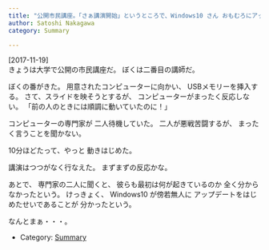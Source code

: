 ```yaml
---
title: "公開市民講座。「さぁ講演開始」というところで、Windows10 さん おもむろにアップデート"
author: Satoshi Nakagawa
category: Summary

---
```


[2017-11-19]  
 きょうは大学で公開の市民講座だ。
ぼくは二番目の講師だ。

 ぼくの番がきた。
用意されたコンピューターに向かい、
USBメモリーを挿入する。
さて、スライドを映そうとするが、
コンピューターがまったく反応しない。
「前の人のときには順調に動いていたのに！」

 コンピューターの専門家が
二人待機していた。
二人が悪戦苦闘するが、
まったく言うことを聞かない。

 10分ほどたって、やっと
動きはじめた。

 講演はつつがなく行なえた。
まずまずの反応かな。

 あとで、
専門家の二人に聞くと、
彼らも最初は何が起きているのか
全く分からなかったという。
けっきょく、
Windows10 が傍若無人に
アップデートをはじめたせいであることが
分かったという。

 なんとまぁ・・・。

- Category: [Summary](categories.html#Summary)

